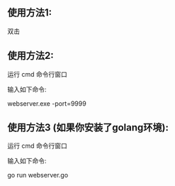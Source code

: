 使用方法1: 
----
双击



使用方法2:
----
运行 cmd 命令行窗口

输入如下命令:

webserver.exe -port=9999



使用方法3 (如果你安装了golang环境):
----
运行 cmd 命令行窗口

输入如下命令:

go run webserver.go



